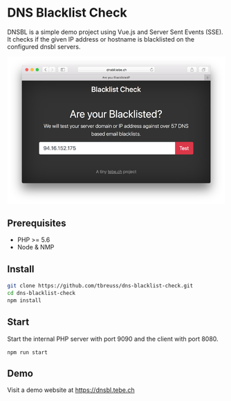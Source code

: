 # DNS Blacklist Check

DNSBL is a simple demo project using Vue.js and Server Sent Events (SSE).
It checks if the given IP address or hostname is blacklisted on the configured dnsbl servers.

![Screenshot](screenshot.png)

## Prerequisites

- PHP >= 5.6
- Node & NMP

## Install

~~~bash
git clone https://github.com/tbreuss/dns-blacklist-check.git
cd dns-blacklist-check
npm install
~~~

## Start

Start the internal PHP server with port 9090 and the client with port 8080.

~~~
npm run start
~~~

## Demo

Visit a demo website at <https://dnsbl.tebe.ch>
